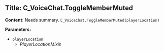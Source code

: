 ## Title: C_VoiceChat.ToggleMemberMuted

**Content:**
Needs summary.
`C_VoiceChat.ToggleMemberMuted(playerLocation)`

**Parameters:**
- `playerLocation`
  - *PlayerLocationMixin*